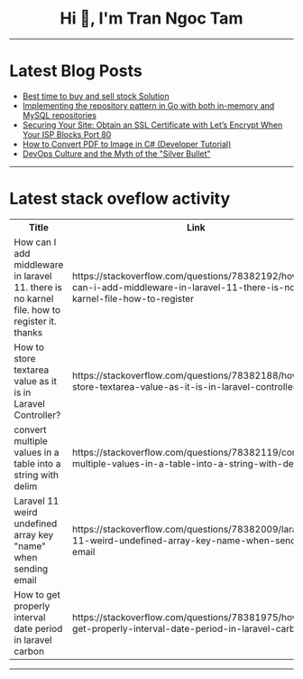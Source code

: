<h1 align="center">Hi 👋, I'm Tran Ngoc Tam</h1>

---

# Latest Blog Posts 
<!-- BLOG-POST-LIST:START -->
- [Best time to buy and sell stock Solution](https://dev.to/rk042/best-time-to-buy-and-sell-stock-solution-19k9)
- [Implementing the repository pattern in Go with both in-memory and MySQL repositories](https://dev.to/santoshanand/implementing-the-repository-pattern-in-go-with-both-in-memory-and-mysql-repositories-581j)
- [Securing Your Site: Obtain an SSL Certificate with Let’s Encrypt When Your ISP Blocks Port 80](https://dev.to/danhof/securing-your-site-obtain-an-ssl-certificate-with-lets-encrypt-when-your-isp-blocks-port-80-390g)
- [How to Convert PDF to Image in C# &lpar;Developer Tutorial&rpar;](https://dev.to/xeshan6981/how-to-convert-pdf-to-image-in-c-developer-tutorial-12j6)
- [DevOps Culture and the Myth of the &quot;Silver Bullet&quot;](https://dev.to/allanpablo/devops-culture-and-the-myth-of-the-silver-bullet-47l7)
<!-- BLOG-POST-LIST:END -->

---

# Latest stack oveflow activity
<table>
  <tr><th>Title</th><th>Link</th></tr>
  <!-- STACKOVERFLOW:START --><tr><td>How can I add middleware in laravel 11. there is no karnel file. how to register it. thanks</td><td>https://stackoverflow.com/questions/78382192/how-can-i-add-middleware-in-laravel-11-there-is-no-karnel-file-how-to-register</td></tr><tr><td>How to store textarea value as it is in Laravel Controller?</td><td>https://stackoverflow.com/questions/78382188/how-to-store-textarea-value-as-it-is-in-laravel-controller</td></tr><tr><td>convert multiple values in a table into a string with delim</td><td>https://stackoverflow.com/questions/78382119/convert-multiple-values-in-a-table-into-a-string-with-delim</td></tr><tr><td>Laravel 11 weird undefined array key &quot;name&quot; when sending email</td><td>https://stackoverflow.com/questions/78382009/laravel-11-weird-undefined-array-key-name-when-sending-email</td></tr><tr><td>How to get properly interval date period in laravel carbon</td><td>https://stackoverflow.com/questions/78381975/how-to-get-properly-interval-date-period-in-laravel-carbon</td></tr><!-- STACKOVERFLOW:END -->
</table>

---


